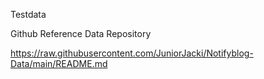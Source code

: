 Testdata

Github Reference Data Repository

https://raw.githubusercontent.com/JuniorJacki/Notifyblog-Data/main/README.md
